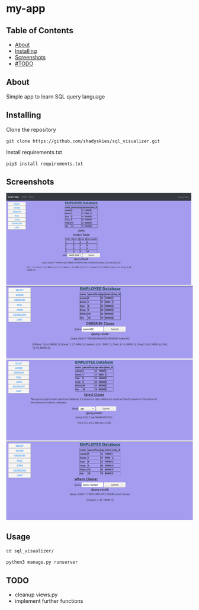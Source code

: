 # my-app

## Table of Contents

- [About](#about)
- [Installing](#install)
- [Screenshots](#screenshots)
- [#TODO](#todo)

## About <a name = "about"></a>
Simple app to learn SQL query language 

## Installing <a name='install'></a>

Clone the repository
```
git clone https://github.com/shadyskies/sql_visualizer.git
```
Install requirements.txt
```
pip3 install requirements.txt
```
## Screenshots <a name='screenshots'></a>
<img src="ss/1.png" width=500px>
<img src="ss/2.png">
<img src="ss/3.png">
<img src="ss/4.png">

## Usage <a name = "usage"></a>
```
cd sql_visualizer/
```
```
python3 manage.py runserver
```

## TODO <a name='todo'></a>
- cleanup views.py
- implement further functions